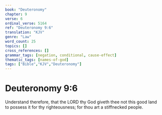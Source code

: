 ```yaml
---
book: "Deuteronomy"
chapter: 9
verse: 6
ordinal_verse: 5164
ref: "Deuteronomy 9:6"
translation: "KJV"
genre: "Law"
word_count: 25
topics: []
cross_references: []
grammar_tags: [negation, conditional, cause-effect]
thematic_tags: [names-of-god]
tags: ["Bible","KJV","Deuteronomy"]
---
```


# Deuteronomy 9:6

Understand therefore, that the LORD thy God giveth thee not this good land to possess it for thy righteousness; for thou art a stiffnecked people.
